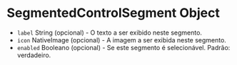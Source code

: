 # SegmentedControlSegment Object

* `label` String (opcional) - O texto a ser exibido neste segmento.
* `icon` NativeImage (opcional) - A imagem a ser exibida neste segmento.
* `enabled` Booleano (opcional) - Se este segmento é selecionável. Padrão: verdadeiro.
